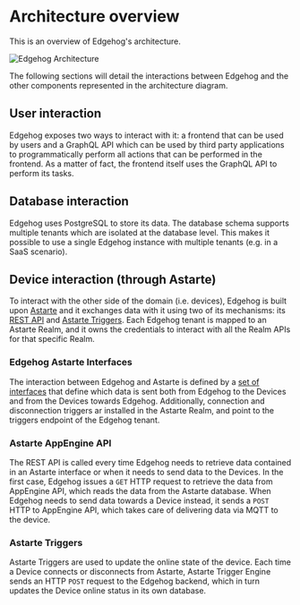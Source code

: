 # Architecture overview

This is an overview of Edgehog's architecture.

![Edgehog Architecture](assets/edgehog_architecture.png)

The following sections will detail the interactions between Edgehog and the other components
represented in the architecture diagram.

## User interaction

Edgehog exposes two ways to interact with it: a frontend that can be used by users and a GraphQL
API which can be used by third party applications to programmatically perform all actions that can
be performed in the frontend. As a matter of fact, the frontend itself uses the GraphQL API to
perform its tasks.

## Database interaction

Edgehog uses PostgreSQL to store its data. The database schema supports multiple tenants which are
isolated at the database level. This makes it possible to use a single Edgehog instance with
multiple tenants (e.g. in a SaaS scenario).

## Device interaction (through Astarte)

To interact with the other side of the domain (i.e. devices), Edgehog is built upon
[Astarte](https://github.com/astarte-platform/astarte) and it exchanges data with it using two of
its mechanisms: its [REST API](https://docs.astarte-platform.org/latest/api/index.html) and [Astarte
Triggers](https://docs.astarte-platform.org/latest/060-triggers.html). Each Edgehog tenant is mapped
to an Astarte Realm, and it owns the credentials to interact with all the Realm APIs for that
specific Realm.

### Edgehog Astarte Interfaces

The interaction between Edgehog and Astarte is defined by a [set of
interfaces](https://github.com/edgehog-device-manager/edgehog-astarte-interfaces) that define which
data is sent both from Edgehog to the Devices and from the Devices towards Edgehog. Additionally,
connection and disconnection triggers ar installed in the Astarte Realm, and point to the triggers
endpoint of the Edgehog tenant.

### Astarte AppEngine API

The REST API is called every time Edgehog needs to retrieve data contained in
an Astarte interface or when it needs to send data to the Devices. In the first case, Edgehog issues
a `GET` HTTP request to retrieve the data from AppEngine API, which reads the data from the Astarte
database. When Edgehog needs to send data towards a Device instead, it sends a `POST` HTTP to
AppEngine API, which takes care of delivering data via MQTT to the device.

### Astarte Triggers

Astarte Triggers are used to update the online state of the device. Each time a Device connects or
disconnects from Astarte, Astarte Trigger Engine sends an HTTP `POST` request to the Edgehog
backend, which in turn updates the Device online status in its own database.
